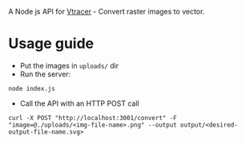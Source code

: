 A Node js API for [Vtracer](https://github.com/visioncortex/vtracer) - Convert raster images to vector.

# Usage guide

- Put the images in `uploads/` dir
- Run the server:
```
node index.js
```
- Call the API with an HTTP POST call
```
curl -X POST "http://localhost:3001/convert" -F "image=@./uploads/<img-file-name>.png" --output output/<desired-output-file-name.svg>
```